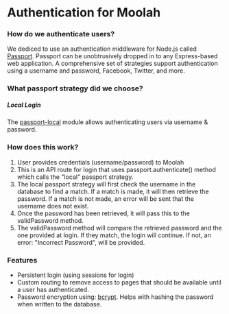 # Authentication for Moolah

### How do we authenticate users?
We dediced to use an authentication middleware for Node.js called [Passport](http://www.passportjs.org). Passport can be unobtrusively dropped in to any Express-based web application. A comprehensive set of strategies support authentication using a username and password, Facebook, Twitter, and more.

### What passport strategy did we choose?

##### Local Login
The [passport-local](http://www.passportjs.org/packages/passport-local/) module allows authenticating users via username & password. 

### How does this work?

1. User provides credentials (username/password) to Moolah
2. This is an API route for login that uses passport.authenticate() method which calls the "local" passport strategy.
3. The local passport strategy will first check the username in the database to find a match. If a match is made, it will then retrieve the password. If a match is not made, an error will be sent that the username does not exist.
4. Once the password has been retrieved, it will pass this to the validPassword method.
5. The validPassword method will compare the retrieved password and the one provided at login. If they match, the login will continue. If not, an error: "Incorrect Password", will be provided.

### Features

- Persistent login (using sessions for login)
- Custom routing to remove access to pages that should be available until a user has authenticated.
- Password encryption using: [bcrypt](https://www.npmjs.com/package/bcrypt). Helps with hashing the password when written to the database.







